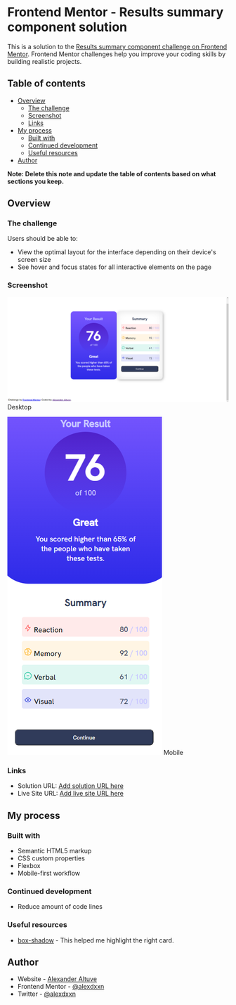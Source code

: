 # Frontend Mentor - Results summary component solution

This is a solution to the [Results summary component challenge on Frontend Mentor](https://www.frontendmentor.io/challenges/results-summary-component-CE_K6s0maV). Frontend Mentor challenges help you improve your coding skills by building realistic projects. 

## Table of contents

- [Overview](#overview)
  - [The challenge](#the-challenge)
  - [Screenshot](#screenshot)
  - [Links](#links)
- [My process](#my-process)
  - [Built with](#built-with)
  - [Continued development](#continued-development)
  - [Useful resources](#useful-resources)
- [Author](#author)


**Note: Delete this note and update the table of contents based on what sections you keep.**

## Overview

### The challenge

Users should be able to:

- View the optimal layout for the interface depending on their device's screen size
- See hover and focus states for all interactive elements on the page

### Screenshot

![](./assets/images/screenshot.png)
Desktop

![](./assets/images/screenshot-mobile.png)
Mobile

### Links

- Solution URL: [Add solution URL here](https://your-solution-url.com)
- Live Site URL: [Add live site URL here](https://your-live-site-url.com)

## My process

### Built with

- Semantic HTML5 markup
- CSS custom properties
- Flexbox
- Mobile-first workflow


### Continued development

- Reduce amount of code lines


### Useful resources

- [box-shadow](https://developer.mozilla.org/es/docs/Web/CSS/box-shadow) - This helped me highlight the right card. 


## Author

- Website - [Alexander Altuve](https://alexdxxn.github.io/My-Resume/)
- Frontend Mentor - [@alexdxxn](https://www.frontendmentor.io/profile/alexdxxn)
- Twitter - [@alexdxxn](https://twitter.com/AlexDxxn)




